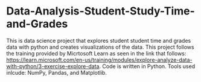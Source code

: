 # Data-Analysis-Student-Study-Time-and-Grades
This is data science project that explores student student time and grades data with python and creates visualizations of the data. This project follows the training provided by Micrtosoft Learn as seen in the link that follows: https://learn.microsoft.com/en-us/training/modules/explore-analyze-data-with-python/3-exercise-explore-data. Code is written in Python. Tools used inlcude: NumPy, Pandas, and Matplotlib.
